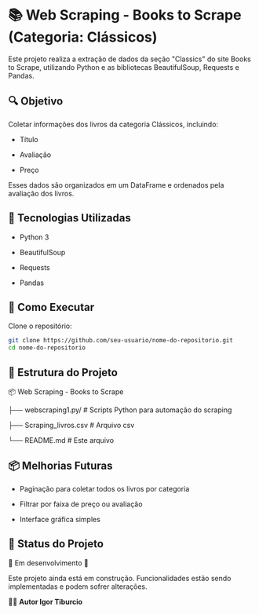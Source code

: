 # 📚 Web Scraping - Books to Scrape (Categoria: Clássicos)

 Este projeto realiza a extração de dados da seção "Classics" do site Books to Scrape, utilizando Python e as bibliotecas BeautifulSoup, Requests e Pandas.

## 🔍 Objetivo

Coletar informações dos livros da categoria Clássicos, incluindo:

* Título

* Avaliação 

* Preço

Esses dados são organizados em um DataFrame e ordenados pela avaliação dos livros.

## 🧰 Tecnologias Utilizadas

* Python 3

* BeautifulSoup

* Requests

* Pandas

## 🚀 Como Executar

Clone o repositório:

``` bash
git clone https://github.com/seu-usuario/nome-do-repositorio.git
cd nome-do-repositorio
```
## 📁 Estrutura do Projeto

📦 Web Scraping - Books to Scrape

├── webscraping1.py/ # Scripts Python para automação do scraping

├── Scraping_livros.csv # Arquivo csv

└── README.md # Este arquivo

## 📦 Melhorias Futuras

* Paginação para coletar todos os livros por categoria

* Filtrar por faixa de preço ou avaliação

* Interface gráfica simples

## 📌 Status do Projeto

🚧 Em desenvolvimento 🚧

Este projeto ainda está em construção. Funcionalidades estão sendo implementadas e podem sofrer alterações.

🙋‍♂️ **Autor Igor Tiburcio**